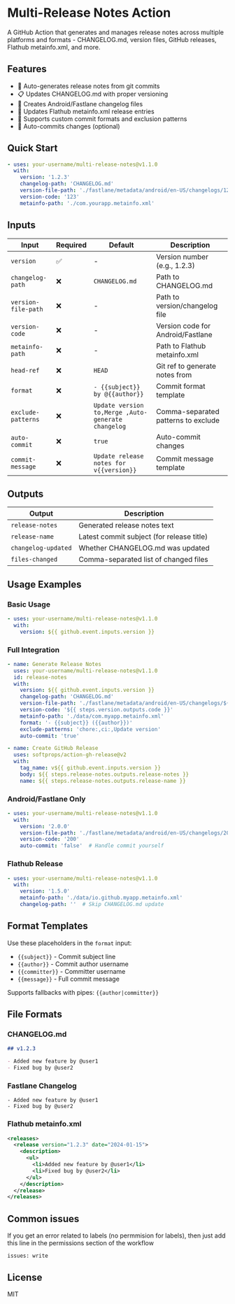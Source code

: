 # Multi-Release Notes Action

A GitHub Action that generates and manages release notes across multiple platforms and formats - CHANGELOG.md, version files, GitHub releases, Flathub metainfo.xml, and more.

## Features

- 📝 Auto-generates release notes from git commits
- 📋 Updates CHANGELOG.md with proper versioning
- 📱 Creates Android/Fastlane changelog files
- 🐧 Updates Flathub metainfo.xml release entries
- 🔄 Supports custom commit formats and exclusion patterns
- 💾 Auto-commits changes (optional)

## Quick Start

```yaml
- uses: your-username/multi-release-notes@v1.1.0
  with:
    version: '1.2.3'
    changelog-path: 'CHANGELOG.md'
    version-file-path: './fastlane/metadata/android/en-US/changelogs/123.txt'
    version-code: '123'
    metainfo-path: './com.yourapp.metainfo.xml'
```

## Inputs

| Input | Required | Default | Description |
|-------|----------|---------|-------------|
| `version` | ✅ | - | Version number (e.g., 1.2.3) |
| `changelog-path` | ❌ | `CHANGELOG.md` | Path to CHANGELOG.md |
| `version-file-path` | ❌ | - | Path to version/changelog file |
| `version-code` | ❌ | - | Version code for Android/Fastlane |
| `metainfo-path` | ❌ | - | Path to Flathub metainfo.xml |
| `head-ref` | ❌ | `HEAD` | Git ref to generate notes from |
| `format` | ❌ | `- {{subject}} by @{{author}}` | Commit format template |
| `exclude-patterns` | ❌ | `Update version to,Merge ,Auto-generate changelog` | Comma-separated patterns to exclude |
| `auto-commit` | ❌ | `true` | Auto-commit changes |
| `commit-message` | ❌ | `Update release notes for v{{version}}` | Commit message template |

## Outputs

| Output | Description |
|--------|-------------|
| `release-notes` | Generated release notes text |
| `release-name` | Latest commit subject (for release title) |
| `changelog-updated` | Whether CHANGELOG.md was updated |
| `files-changed` | Comma-separated list of changed files |

## Usage Examples

### Basic Usage
```yaml
- uses: your-username/multi-release-notes@v1.1.0
  with:
    version: ${{ github.event.inputs.version }}
```

### Full Integration
```yaml
- name: Generate Release Notes
  uses: your-username/multi-release-notes@v1.1.0
  id: release-notes
  with:
    version: ${{ github.event.inputs.version }}
    changelog-path: 'CHANGELOG.md'
    version-file-path: './fastlane/metadata/android/en-US/changelogs/${{ steps.version.outputs.code }}.txt'
    version-code: '${{ steps.version.outputs.code }}'
    metainfo-path: './data/com.myapp.metainfo.xml'
    format: '- {{subject}} ({{author}})'
    exclude-patterns: 'chore:,ci:,Update version'
    auto-commit: 'true'

- name: Create GitHub Release
  uses: softprops/action-gh-release@v2
  with:
    tag_name: v${{ github.event.inputs.version }}
    body: ${{ steps.release-notes.outputs.release-notes }}
    name: ${{ steps.release-notes.outputs.release-name }}
```

### Android/Fastlane Only
```yaml
- uses: your-username/multi-release-notes@v1.1.0
  with:
    version: '2.0.0'
    version-file-path: './fastlane/metadata/android/en-US/changelogs/200.txt'
    version-code: '200'
    auto-commit: 'false'  # Handle commit yourself
```

### Flathub Release
```yaml
- uses: your-username/multi-release-notes@v1.1.0
  with:
    version: '1.5.0'
    metainfo-path: './data/io.github.myapp.metainfo.xml'
    changelog-path: ''  # Skip CHANGELOG.md update
```

## Format Templates

Use these placeholders in the `format` input:
- `{{subject}}` - Commit subject line
- `{{author}}` - Commit author username
- `{{committer}}` - Committer username
- `{{message}}` - Full commit message

Supports fallbacks with pipes: `{{author|committer}}`

## File Formats

### CHANGELOG.md
```markdown
## v1.2.3

- Added new feature by @user1
- Fixed bug by @user2
```

### Fastlane Changelog
```
- Added new feature by @user1
- Fixed bug by @user2
```

### Flathub metainfo.xml
```xml
<releases>
  <release version="1.2.3" date="2024-01-15">
    <description>
      <ul>
        <li>Added new feature by @user1</li>
        <li>Fixed bug by @user2</li>
      </ul>
    </description>
  </release>
</releases>
```

## Common issues

If you get an error related to labels (no permmision for labels), then just add this line in the permissions section of the workflow

```issues: write```

## License

MIT
